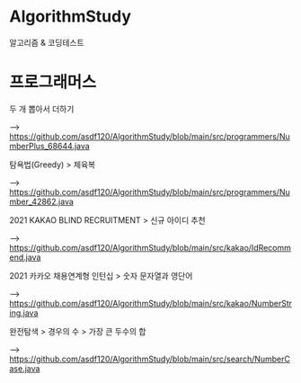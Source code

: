 # AlgorithmStudy
 알고리즘 & 코딩테스트 


  # 프로그래머스
  
 두 개 뽑아서 더하기
 
 --> https://github.com/asdf120/AlgorithmStudy/blob/main/src/programmers/NumberPlus_68644.java
 
 탐욕법(Greedy) > 체육복
 
 --> https://github.com/asdf120/AlgorithmStudy/blob/main/src/programmers/Number_42862.java
 
 2021 KAKAO BLIND RECRUITMENT > 신규 아이디 추천
 
 --> https://github.com/asdf120/AlgorithmStudy/blob/main/src/kakao/IdRecommend.java

 2021 카카오 채용연계형 인턴십 > 숫자 문자열과 영단어
 
 --> https://github.com/asdf120/AlgorithmStudy/blob/main/src/kakao/NumberString.java

 완전탐색 > 경우의 수 > 가장 큰 두수의 합
 
 --> https://github.com/asdf120/AlgorithmStudy/blob/main/src/search/NumberCase.java
